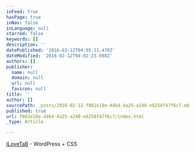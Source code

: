 ```yaml
---
inFeed: true
hasPage: true
inNav: false
inLanguage: null
starred: false
keywords: []
description: ''
datePublished: '2016-02-12T04:05:11.470Z'
dateModified: '2016-02-12T04:02:23.998Z'
authors: []
publisher:
  name: null
  domain: null
  url: null
  favicon: null
title: ''
author: []
sourcePath: _posts/2016-02-12-f082e18e-44b4-4a25-a248-e8258f47f6c7.md
published: true
url: f082e18e-44b4-4a25-a248-e8258f47f6c7/index.html
_type: Article

---
```

[ILoveTaB][0] - WordPress + CSS

[0]: http://www.ilovetab.com/